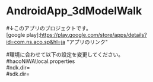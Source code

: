 # AndroidApp_3dModelWalk
#↓このアプリのプロジェクトです。  
[google play]:https://play.google.com/store/apps/details?id=com.ns.aco.sp&hl=ja "アプリのリンク"

#環境に合わせて以下の設定を変更してください。  
#hacoNiWA\local.properties  
#ndk.dir=  
#sdk.dir=
